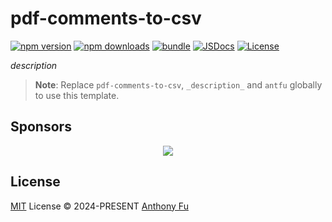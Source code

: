 # pdf-comments-to-csv

[![npm version][npm-version-src]][npm-version-href]
[![npm downloads][npm-downloads-src]][npm-downloads-href]
[![bundle][bundle-src]][bundle-href]
[![JSDocs][jsdocs-src]][jsdocs-href]
[![License][license-src]][license-href]

_description_

> **Note**:
> Replace `pdf-comments-to-csv`, `_description_` and `antfu` globally to use this template.

## Sponsors

<p align="center">
  <a href="https://cdn.jsdelivr.net/gh/antfu/static/sponsors.svg">
    <img src='https://cdn.jsdelivr.net/gh/antfu/static/sponsors.svg'/>
  </a>
</p>

## License

[MIT](./LICENSE) License © 2024-PRESENT [Anthony Fu](https://github.com/antfu)

<!-- Badges -->

[npm-version-src]: https://img.shields.io/npm/v/pdf-comments-to-csv?style=flat&colorA=080f12&colorB=1fa669
[npm-version-href]: https://npmjs.com/package/pdf-comments-to-csv
[npm-downloads-src]: https://img.shields.io/npm/dm/pdf-comments-to-csv?style=flat&colorA=080f12&colorB=1fa669
[npm-downloads-href]: https://npmjs.com/package/pdf-comments-to-csv
[bundle-src]: https://img.shields.io/bundlephobia/minzip/pdf-comments-to-csv?style=flat&colorA=080f12&colorB=1fa669&label=minzip
[bundle-href]: https://bundlephobia.com/result?p=pdf-comments-to-csv
[license-src]: https://img.shields.io/github/license/antfu/pdf-comments-to-csv.svg?style=flat&colorA=080f12&colorB=1fa669
[license-href]: https://github.com/antfu/pdf-comments-to-csv/blob/main/LICENSE
[jsdocs-src]: https://img.shields.io/badge/jsdocs-reference-080f12?style=flat&colorA=080f12&colorB=1fa669
[jsdocs-href]: https://www.jsdocs.io/package/pdf-comments-to-csv
